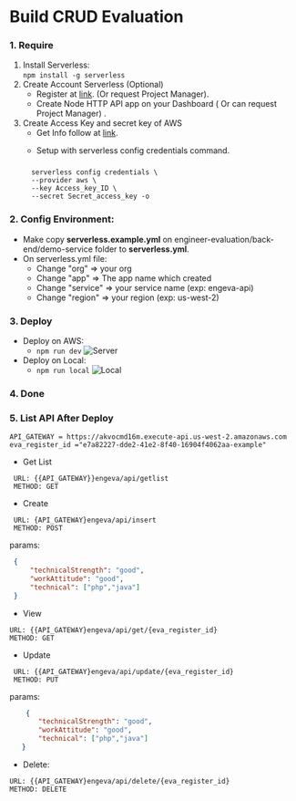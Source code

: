 # Build CRUD Evaluation
### 1. Require

1. Install Serverless:  
      `npm install -g serverless`
2. Create Account Serverless (Optional)
      * Register at [link](https://app.serverless.com/). (Or request Project Manager).
      * Create Node HTTP API app on your Dashboard ( Or can request Project Manager) .
3. Create Access Key and secret key of AWS
      * Get Info follow at [link](https://www.serverless.com/framework/docs/providers/aws/guide/credentials).
      * <p>Setup with serverless config credentials command.</p>
      ###
         serverless config credentials \
         --provider aws \
         --key Access_key_ID \
         --secret Secret_access_key -o
### 2. Config Environment:
   * Make copy **serverless.example.yml** on  engineer-evaluation/back-end/demo-service folder to **serverless.yml**.
   * On serverless.yml file: 
      + Change "org" => your org 
      + Change "app" => The app name  which created
      + Change "service" => your service name (exp: engeva-api)
      + Change "region" => your region (exp: us-west-2)
### 3. Deploy
   * Deploy on AWS:
      + `npm run dev`
      ![](https://i2.paste.pics/43544c08f018f34f0c299ac135179489.png "Server")
   * Deploy on Local:   
      + `npm run local`
      ![](https://i2.paste.pics/75c18f4bd12610d0ccfbb7a435ed1b9d.png "Local")
### 4. Done

### 5. List API After Deploy
   
   ``` 
   API_GATEWAY = https://akvocmd16m.execute-api.us-west-2.amazonaws.com
   eva_register_id ="e7a82227-dde2-41e2-8f40-16904f4062aa-example" 
   ```
   
   +  Get List
   ```
    URL: {{API_GATEWAY}}engeva/api/getlist
    METHOD: GET
   ```
   + Create

   ```
    URL: {API_GATEWAY}engeva/api/insert    
    METHOD: POST  
```
   
   params:
  ```json
   {
       "technicalStrength": "good",
       "workAttitude": "good",
       "technical": ["php","java"]
   }
```
   + View       
   ```
   URL: {{API_GATEWAY}engeva/api/get/{eva_register_id}  
   METHOD: GET
```
   + Update  
   ```
    URL: {{API_GATEWAY}engeva/api/update/{eva_register_id}  
    METHOD: PUT
```
   
params:
```json
    {
       "technicalStrength": "good",
       "workAttitude": "good",
       "technical": ["php","java"]
   }
   ```
   + Delete:
   ```
URL: {{API_GATEWAY}engeva/api/delete/{eva_register_id}
METHOD: DELETE
```